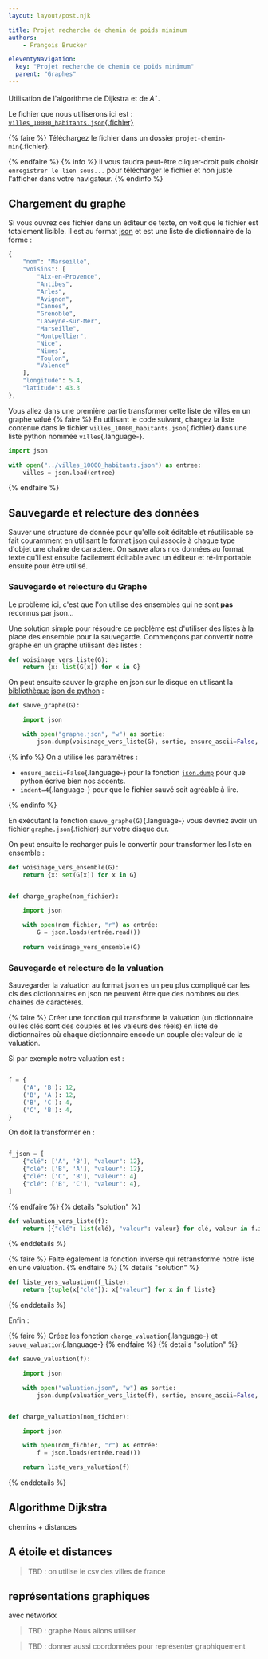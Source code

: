 ```yaml
---
layout: layout/post.njk

title: Projet recherche de chemin de poids minimum
authors: 
    - François Brucker

eleventyNavigation:
  key: "Projet recherche de chemin de poids minimum"
  parent: "Graphes"
---
```


<!-- début résumé -->

Utilisation de l'algorithme de Dijkstra et de $A^\star$.

<!-- fin résumé -->

Le fichier que nous utiliserons ici est : [`villes_10000_habitants.json`{.fichier}](./villes_10000_habitants.json)

{% faire %}
Téléchargez le fichier dans un dossier `projet-chemin-min`{.fichier}.

{% endfaire %}
{% info %}
Il vous faudra peut-être cliquer-droit puis choisir `enregistrer le lien sous...` pour télécharger le fichier et non juste l'afficher dans votre navigateur.
{% endinfo %}

## Chargement du graphe

Si vous ouvrez ces fichier dans un éditeur de texte, on voit que le fichier est totalement lisible. Il est au format [json](https://fr.wikipedia.org/wiki/JavaScript_Object_Notation) et est une liste de dictionnaire de la forme :

```python
{
    "nom": "Marseille",
    "voisins": [
        "Aix-en-Provence",
        "Antibes",
        "Arles",
        "Avignon",
        "Cannes",
        "Grenoble",
        "LaSeyne-sur-Mer",
        "Marseille",
        "Montpellier",
        "Nice",
        "Nimes",
        "Toulon",
        "Valence"
    ],
    "longitude": 5.4,
    "latitude": 43.3
},
```

Vous allez dans une première partie transformer cette liste de villes en un graphe valué
{% faire %}
En utilisant le code suivant, chargez la liste contenue dans le fichier `villes_10000_habitants.json`{.fichier} dans une liste python nommée `villes`{.language-}.

```python
import json

with open("../villes_10000_habitants.json") as entree:
    villes = json.load(entree)

```

{% endfaire %}

## Sauvegarde et relecture des données

Sauver une structure de donnée pour qu'elle soit éditable et réutilisable se fait couramment en utilisant le format [json](https://fr.wikipedia.org/wiki/JavaScript_Object_Notation) qui associe à chaque type d'objet une chaîne de caractère. On sauve alors nos données au format texte qu'il est ensuite facilement éditable avec un éditeur et ré-importable ensuite pour être utilisé.

### Sauvegarde et relecture du Graphe

Le problème ici, c'est que l'on utilise des ensembles qui ne sont **pas** reconnus par json...

Une solution simple pour résoudre ce problème est d'utiliser des listes à la place des ensemble pour la sauvegarde. Commençons par convertir notre graphe en un graphe utilisant des listes :

```python
def voisinage_vers_liste(G):
    return {x: list(G[x]) for x in G}
```

On peut ensuite sauver le graphe en json sur le disque en utilisant la [bibliothèque json de python](https://docs.python.org/fr/3/library/json.html) :

```python
def sauve_graphe(G):

    import json

    with open("graphe.json", "w") as sortie:
        json.dump(voisinage_vers_liste(G), sortie, ensure_ascii=False, indent=4)

```

{% info %}
On a utilisé les paramètres :

* `ensure_ascii=False`{.language-} pour la fonction [`json.dump`](https://docs.python.org/fr/3/library/json.html#json.dump) pour que python écrive bien nos accents.
* `indent=4`{.language-} pour que le fichier sauvé soit agréable à lire.

{% endinfo %}

En exécutant la fonction `sauve_graphe(G)`{.language-} vous devriez avoir un fichier `graphe.json`{.fichier} sur votre disque dur.

On peut ensuite le recharger puis le convertir pour transformer les liste en ensemble :

```python
def voisinage_vers_ensemble(G):
    return {x: set(G[x]) for x in G}


def charge_graphe(nom_fichier):

    import json

    with open(nom_fichier, "r") as entrée:
        G = json.loads(entrée.read())
    
    return voisinage_vers_ensemble(G)
```

### Sauvegarde et relecture de la valuation

Sauvegarder la valuation au format json es un peu plus compliqué car les cls des dictionnaires en json ne peuvent être que des nombres ou des chaines de caractères.

{% faire %}
Créer une fonction qui transforme la valuation (un dictionnaire où les clés sont des couples et les valeurs des réels) en liste de dictionnaires où chaque dictionnaire encode un couple clé: valeur de  la valuation.

Si par exemple notre valuation est :

```python

f = {
    ('A', 'B'): 12,
    ('B', 'A'): 12,
    ('B', 'C'): 4,
    ('C', 'B'): 4,
}
```

On doit la transformer en :

```python

f_json = [
    {"clé": ['A', 'B'], "valeur": 12}, 
    {"clé": ['B', 'A'], "valeur": 12}, 
    {"clé": ['C', 'B'], "valeur": 4}
    {"clé": ['B', 'C'], "valeur": 4}, 
]
```

{% endfaire %}
{% details "solution" %}

```python
def valuation_vers_liste(f):
    return [{"clé": list(clé), "valeur": valeur} for clé, valeur in f.items()]
```

{% enddetails %}

{% faire %}
Faite également la fonction inverse qui retransforme notre liste en une valuation.
{% endfaire %}
{% details "solution" %}

```python
def liste_vers_valuation(f_liste):
    return {tuple(x["clé"]): x["valeur"] for x in f_liste}
```

{% enddetails %}

Enfin :

{% faire %}
Créez les fonction `charge_valuation`{.language-} et `sauve_valuation`{.language-}
{% endfaire %}
{% details "solution" %}

```python
def sauve_valuation(f):

    import json

    with open("valuation.json", "w") as sortie:
        json.dump(valuation_vers_liste(f), sortie, ensure_ascii=False, indent=4)


def charge_valuation(nom_fichier):

    import json

    with open(nom_fichier, "r") as entrée:
        f = json.loads(entrée.read())

    return liste_vers_valuation(f)

```

{% enddetails %}

## Algorithme Dijkstra

chemins + distances

## A étoile et distances

> TBD : on utilise le csv des villes de france


## représentations graphiques

avec networkx



> TBD : graphe
Nous allons utiliser 

> TBD : donner aussi coordonnées pour représenter graphiquement